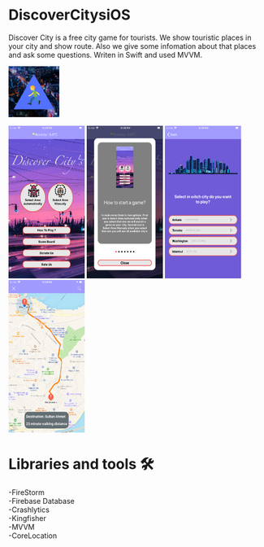 # DiscoverCitysiOS

Discover City is a free city game for tourists. We show touristic places in your city and show route. Also we give some infomation about that places and ask some questions. Writen in Swift and used MVVM.

<img src ="/Discover City's/Assets.xcassets/AppIcon.appiconset/1024.png" width = "100" height = "100">

<img src ="/Discover City's/ScreenShots/1.png" width = "150" height = "300"> <img src ="/Discover City's/ScreenShots/2.png" width = "150" height = "300"> <img src ="/Discover City's/ScreenShots/3.png" width = "150" height = "300"> <img src ="/Discover City's/ScreenShots/4.png" width = "150" height = "300">

# Libraries and tools 🛠

-FireStorm\
-Firebase Database\
-Crashlytics\
-Kingfisher\
-MVVM\
-CoreLocation





